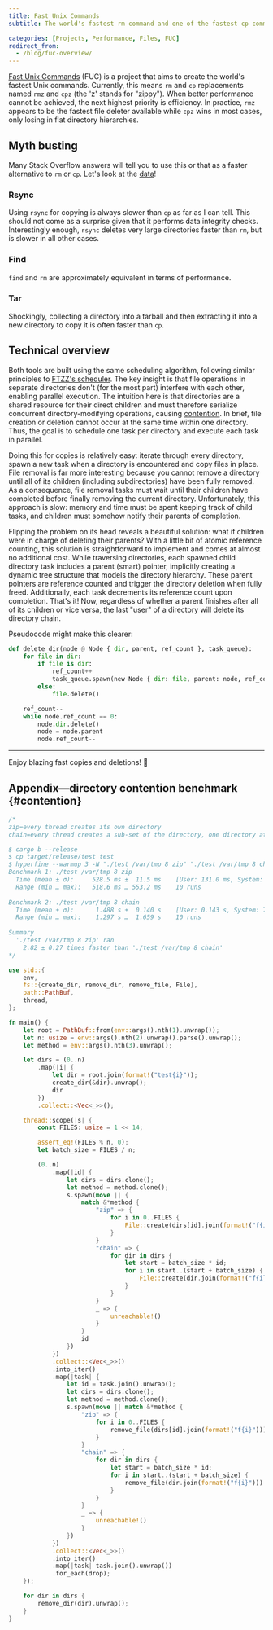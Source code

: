 ```yaml
---
title: Fast Unix Commands
subtitle: The world's fastest rm command and one of the fastest cp commands

categories: [Projects, Performance, Files, FUC]
redirect_from:
  - /blog/fuc-overview/
---
```


[Fast Unix Commands](https://github.com/SUPERCILEX/fuc) (FUC) is a project that aims to create the
world's fastest Unix commands. Currently, this means `rm` and `cp` replacements named `rmz` and
`cpz` (the 'z' stands for "zippy"). When better performance cannot be achieved, the next highest
priority is efficiency. In practice, `rmz` appears to be the fastest file deleter available
while `cpz` wins in most cases, only losing in flat directory hierarchies.

## Myth busting

Many Stack Overflow answers will tell you to use this or that as a faster alternative to `rm`
or `cp`. Let's look at the [data](https://github.com/SUPERCILEX/fuc/tree/master/comparisons)!

### Rsync

Using `rsync` for copying is always slower than `cp` as far as I can tell. This should not come as a
surprise given that it performs data integrity checks. Interestingly enough, `rsync` deletes very
large directories faster than `rm`, but is slower in all other cases.

### Find

`find` and `rm` are approximately equivalent in terms of performance.

### Tar

Shockingly, collecting a directory into a tarball and then extracting it into a new directory to
copy it is often faster than `cp`.

## Technical overview

Both tools are built using the same scheduling algorithm, following similar principles
to [FTZZ's scheduler](/blog/ftzz-overview#scheduling-algorithm). The key insight is that file
operations in separate directories don't (for the most part) interfere with each other, enabling
parallel execution. The intuition here is that directories are a shared resource for their direct
children and must therefore serialize concurrent directory-modifying operations, causing
[contention](#contention). In brief, file creation or deletion cannot occur at the same time within
one directory. Thus, the goal is to schedule one task per directory and execute each task in
parallel.

Doing this for copies is relatively easy: iterate through every directory, spawn a new task when a
directory is encountered and copy files in place. File removal is far more interesting because you
cannot remove a directory until all of its children (including subdirectories) have been fully
removed. As a consequence, file removal tasks must wait until their children have completed before
finally removing the current directory. Unfortunately, this approach is slow: memory and time must
be spent keeping track of child tasks, and children must somehow notify their parents of completion.

Flipping the problem on its head reveals a beautiful solution: what if children were in charge of
deleting their parents? With a little bit of atomic reference counting, this solution is
straightforward to implement and comes at almost no additional cost. While traversing directories,
each spawned child directory task includes a parent (smart) pointer, implicitly creating a dynamic
tree structure that models the directory hierarchy. These parent pointers are reference counted and
trigger the directory deletion when fully freed. Additionally, each task decrements its reference
count upon completion. That's it! Now, regardless of whether a parent finishes after all of its
children or vice versa, the last "user" of a directory will delete its directory chain.

Pseudocode might make this clearer:

```python
def delete_dir(node @ Node { dir, parent, ref_count }, task_queue):
    for file in dir:
        if file is dir:
            ref_count++
            task_queue.spawn(new Node { dir: file, parent: node, ref_count: 1 })
        else:
            file.delete()

    ref_count--
    while node.ref_count == 0:
        node.dir.delete()
        node = node.parent
        node.ref_count--
```

---

Enjoy blazing fast copies and deletions! 🚀

## Appendix—directory contention benchmark {#contention}

<p></p>

```rust
/*
zip=every thread creates its own directory
chain=every thread creates a sub-set of the directory, one directory at a time

$ cargo b --release
$ cp target/release/test test
$ hyperfine --warmup 3 -N "./test /var/tmp 8 zip" "./test /var/tmp 8 chain"
Benchmark 1: ./test /var/tmp 8 zip
  Time (mean ± σ):     528.5 ms ±  11.5 ms    [User: 131.0 ms, System: 3460.0 ms]
  Range (min … max):   518.6 ms … 553.2 ms    10 runs
 
Benchmark 2: ./test /var/tmp 8 chain
  Time (mean ± σ):      1.488 s ±  0.140 s    [User: 0.143 s, System: 7.991 s]
  Range (min … max):    1.297 s …  1.659 s    10 runs
 
Summary
  './test /var/tmp 8 zip' ran
    2.82 ± 0.27 times faster than './test /var/tmp 8 chain'
*/

use std::{
    env,
    fs::{create_dir, remove_dir, remove_file, File},
    path::PathBuf,
    thread,
};

fn main() {
    let root = PathBuf::from(env::args().nth(1).unwrap());
    let n: usize = env::args().nth(2).unwrap().parse().unwrap();
    let method = env::args().nth(3).unwrap();

    let dirs = (0..n)
        .map(|i| {
            let dir = root.join(format!("test{i}"));
            create_dir(&dir).unwrap();
            dir
        })
        .collect::<Vec<_>>();

    thread::scope(|s| {
        const FILES: usize = 1 << 14;

        assert_eq!(FILES % n, 0);
        let batch_size = FILES / n;

        (0..n)
            .map(|id| {
                let dirs = dirs.clone();
                let method = method.clone();
                s.spawn(move || {
                    match &*method {
                        "zip" => {
                            for i in 0..FILES {
                                File::create(dirs[id].join(format!("f{i}"))).unwrap();
                            }
                        }
                        "chain" => {
                            for dir in dirs {
                                let start = batch_size * id;
                                for i in start..(start + batch_size) {
                                    File::create(dir.join(format!("f{i}"))).unwrap();
                                }
                            }
                        }
                        _ => {
                            unreachable!()
                        }
                    }
                    id
                })
            })
            .collect::<Vec<_>>()
            .into_iter()
            .map(|task| {
                let id = task.join().unwrap();
                let dirs = dirs.clone();
                let method = method.clone();
                s.spawn(move || match &*method {
                    "zip" => {
                        for i in 0..FILES {
                            remove_file(dirs[id].join(format!("f{i}"))).unwrap();
                        }
                    }
                    "chain" => {
                        for dir in dirs {
                            let start = batch_size * id;
                            for i in start..(start + batch_size) {
                                remove_file(dir.join(format!("f{i}"))).unwrap();
                            }
                        }
                    }
                    _ => {
                        unreachable!()
                    }
                })
            })
            .collect::<Vec<_>>()
            .into_iter()
            .map(|task| task.join().unwrap())
            .for_each(drop);
    });

    for dir in dirs {
        remove_dir(dir).unwrap();
    }
}
```
